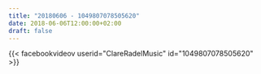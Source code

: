 ```yaml
---
title: "20180606 - 1049807078505620"
date: 2018-06-06T12:00:00+02:00
draft: false
---
```


{{< facebookvideov userid="ClareRadelMusic" id="1049807078505620" >}}